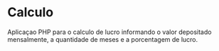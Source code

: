 # Calculo
Aplicaçao PHP para  o calculo de lucro informando o valor depositado mensalmente, a quantidade de meses e a porcentagem de lucro.

